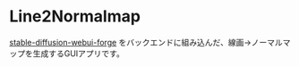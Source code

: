 # Line2Normalmap

[stable-diffusion-webui-forge](https://github.com/lllyasviel/stable-diffusion-webui-forge/tree/main) をバックエンドに組み込んだ、線画→ノーマルマップを生成するGUIアプリです。

